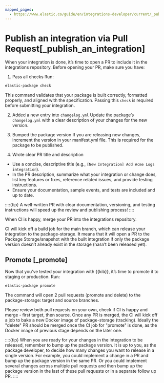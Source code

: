 ```yaml
---
mapped_pages:
  - https://www.elastic.co/guide/en/integrations-developer/current/_publish_an_integration.html
---
```


# Publish an integration via Pull Request[_publish_an_integration]

When your integration is done, it’s time to open a PR to include it in the integrations repository. 
Before opening your PR, make sure you have:

1. Pass all checks
Run:
```bash
elastic-package check
```

This command validates that your package is built correctly, formatted properly, and aligned with the specification. Passing this `check` is required before submitting your integration.

2. Added a new entry into `changelog.yml`
Update the package’s `changelog.yml` with a clear description of your changes for the new version.

3. Bumped the package version
If you are releasing new changes, increment the version in your manifest.yml file. This is required for the package to be published.

4. Wrote clear PR title and description
- Use a concise, descriptive title (e.g., `[New Integration] Add Acme Logs integration`).
- In the PR description, summarize what your integration or change does, list key features or fixes, reference related issues, and provide testing instructions.
- Ensure your documentation, sample events, and tests are included and up to date.

::::{tip}
A well-written PR with clear documentation, versioning, and testing instructions will speed up the review and publishing process!
::::


When CI is happy, merge your PR into the integrations repository.

CI will kick off a build job for the main branch, which can release your integration to the package-storage. It means that it will open a PR to the Package Storage/snapshot with the built integration if only the package version doesn’t already exist in the storage (hasn’t been released yet).


## Promote [_promote]

Now that you’ve tested your integration with {{kib}}, it’s time to promote it to staging or production. Run:

```bash
elastic-package promote
```

The command will open 2 pull requests (promote and delete) to the package-storage: target and source branches.

Please review both pull requests on your own, check if CI is happy and merge - first target, then source. Once any PR is merged, the CI will kick off a job to bake a new Docker image of package-storage (tracking). Ideally the "delete" PR should be merged once the CI job for "promote" is done, as the Docker image of previous stage depends on the later one.

::::{tip}
When you are ready for your changes in the integration to be released, remember to bump up the package version. It is up to you, as the package developer, to decide how many changes you want to release in a single version. For example, you could implement a change in a PR and bump up the package version in the same PR. Or you could implement several changes across multiple pull requests and then bump up the package version in the last of these pull requests or in a separate follow up PR.
::::


